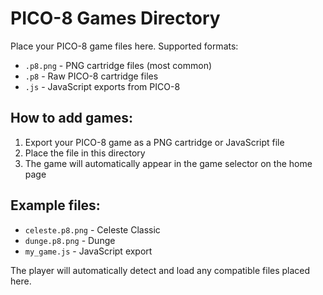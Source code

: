 # PICO-8 Games Directory

Place your PICO-8 game files here. Supported formats:
- `.p8.png` - PNG cartridge files (most common)
- `.p8` - Raw PICO-8 cartridge files  
- `.js` - JavaScript exports from PICO-8

## How to add games:

1. Export your PICO-8 game as a PNG cartridge or JavaScript file
2. Place the file in this directory
3. The game will automatically appear in the game selector on the home page

## Example files:
- `celeste.p8.png` - Celeste Classic
- `dunge.p8.png` - Dunge
- `my_game.js` - JavaScript export

The player will automatically detect and load any compatible files placed here.